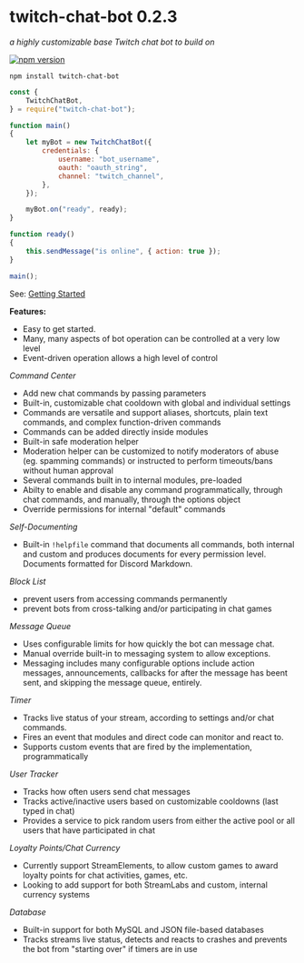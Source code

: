 # twitch-chat-bot 0.2.3
*a highly customizable base Twitch chat bot to build on*

[![npm version](https://badge.fury.io/js/twitch-chat-bot.svg)](https://badge.fury.io/js/twitch-chat-bot)

`npm install twitch-chat-bot`

```javascript
const {
	TwitchChatBot,
} = require("twitch-chat-bot");

function main()
{
	let myBot = new TwitchChatBot({
		credentials: {
			username: "bot_username",
			oauth: "oauth_string",
			channel: "twitch_channel",
		},
	});

	myBot.on("ready", ready);
}

function ready()
{
	this.sendMessage("is online", { action: true });
}

main();
```

See: [Getting Started](https://github.com/WildcardSearch/twitch-chat-bot/wiki#getting-started)

**Features:**

- Easy to get started.
- Many, many aspects of bot operation can be controlled at a very low level
- Event-driven operation allows a high level of control

*Command Center*
- Add new chat commands by passing parameters
- Built-in, customizable chat cooldown with global and individual settings
- Commands are versatile and support aliases, shortcuts, plain text commands, and complex function-driven commands
- Commands can be added directly inside modules
- Built-in safe moderation helper
- Moderation helper can be customized to notify moderators of abuse (eg. spamming commands) or instructed to perform timeouts/bans without human approval
- Several commands built in to internal modules, pre-loaded
- Abilty to enable and disable any command programmatically, through chat commands, and manually, through the options object
- Override permissions for internal "default" commands

*Self-Documenting*
- Built-in `!helpfile` command that documents all commands, both internal and custom and produces documents for every permission level. Documents formatted for Discord Markdown.

*Block List*
- prevent users from accessing commands permanently
- prevent bots from cross-talking and/or participating in chat games

*Message Queue*
- Uses configurable limits for how quickly the bot can message chat.
- Manual override built-in to messaging system to allow exceptions.
- Messaging includes many configurable options include action messages, announcements, callbacks for after the message has beent sent, and skipping the message queue, entirely.

*Timer*
- Tracks live status of your stream, according to settings and/or chat commands.
- Fires an event that modules and direct code can monitor and react to.
- Supports custom events that are fired by the implementation, programmatically

*User Tracker*
- Tracks how often users send chat messages
- Tracks active/inactive users based on customizable cooldowns (last typed in chat)
- Provides a service to pick random users from either the active pool or all users that have participated in chat

*Loyalty Points/Chat Currency*
- Currently support StreamElements, to allow custom games to award loyalty points for chat activities, games, etc.
- Looking to add support for both StreamLabs and custom, internal currency systems

*Database*
- Built-in support for both MySQL and JSON file-based databases
- Tracks streams live status, detects and reacts to crashes and prevents the bot from "starting over" if timers are in use

